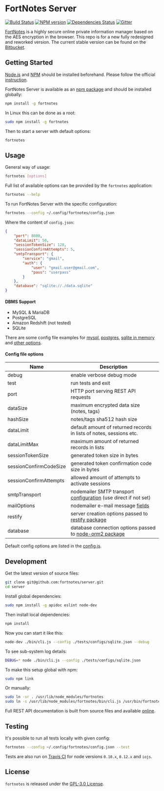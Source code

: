 FortNotes Server
================

[![Build Status](https://img.shields.io/travis/fortnotes/server.svg?style=flat-square)](https://travis-ci.org/fortnotes/server)
[![NPM version](https://img.shields.io/npm/v/fortnotes.svg?style=flat-square)](https://www.npmjs.com/package/fortnotes)
[![Dependencies Status](https://img.shields.io/david/fortnotes/server.svg?style=flat-square)](https://david-dm.org/fortnotes/server)
[![Gitter](https://img.shields.io/badge/gitter-join%20chat-blue.svg?style=flat-square)](https://gitter.im/DarkPark/FortNotes)

[FortNotes](https://fortnotes.com/) is a highly secure online private information manager based on the AES encryption in the browser.
This repo is for a new fully redesigned and reworked version.
The current stable version can be found on the [Bitbucket](https://bitbucket.org/DarkPark/fortnotes).


## Getting Started ##

[Node.js](http://nodejs.org/) and [NPM](https://www.npmjs.com/) should be installed beforehand.
Please follow the official [instruction](http://nodejs.org/download/).

FortNotes Server is available as an [npm package](https://www.npmjs.org/package/fortnotes) and should be installed globally:

```bash
npm install -g fortnotes
```

In Linux this can be done as a root:

```bash
sudo npm install -g fortnotes
```

Then to start a server with default options:

```bash
fortnotes
```

## Usage ##

General way of usage:

```bash
fortnotes [options]
```

Full list of available options can be provided by the `fortnotes` application:

```bash
fortnotes --help
```

To run FortNotes Server with the specific configuration:

```bash
fortnotes --config ~/.config/fortnotes/config.json
```

Where the content of `config.json`:

```json
{
    "port": 8080,
    "dataLimit": 50,
    "sessionTokenSize": 128,
    "sessionConfirmAttempts": 5,
    "smtpTransport": {
        "service": "gmail",
        "auth": {
            "user": "gmail.user@gmail.com",
            "pass": "userpass"
        }
    },
    "database": "sqlite://./data.sqlite"
}
```

#### DBMS Support

- MySQL & MariaDB
- PostgreSQL
- Amazon Redshift (not tested)
- SQLite

There are some config file examples for
[mysql](tests/configs/mysql.json),
[postgres](tests/configs/postgres.json),
[sqlite in memory](tests/configs/sqlite.json) and
[other options](tests/configs/options.json).

#### Config file options

 Name                    | Description
-------------------------|-------------
 debug                   | enable verbose debug mode
 test                    | run tests and exit
 port                    | HTTP port serving REST API requests
 dataSize                | maximum encrypted data size (notes, tags)
 hashSize                | notes/tags sha512 hash size
 dataLimit               | default amount of returned records in lists of notes, sessions etc.
 dataLimitMax            | maximum amount of returned records in lists
 sessionTokenSize        | generated token size in bytes
 sessionConfirmCodeSize  | generated token confirmation code size in bytes
 sessionConfirmAttempts  | allowed amount of attempts to activate sessions
 smtpTransport           | nodemailer SMTP transport [configuration](https://github.com/andris9/nodemailer-smtp-transport) (use direct if not set)
 mailOptions             | nodemailer e-mail message [fields](https://github.com/andris9/Nodemailer#e-mail-message-fields)
 restify                 | server creation options passed to [restify package](http://mcavage.me/node-restify/#creating-a-server)
 database                | database connection options passed to [node-orm2 package](https://github.com/dresende/node-orm2/wiki/Connecting-to-Database)

Default config options are listed in the [config.js](config.js).

## Development ##

Get the latest version of source files:

```bash
git clone git@github.com:fortnotes/server.git
cd server
```

Install global dependencies:

```bash
sudo npm install -g apidoc eslint node-dev
```

Then install local dependencies:

```bash
npm install
```

Now you can start it like this:

```bash
node-dev ./bin/cli.js --config ./tests/configs/sqlite.json --debug
```

To see sub-system log details:

```bash
DEBUG=* node ./bin/cli.js --config ./tests/configs/sqlite.json
```

To make this setup global with npm:

```bash
sudo npm link
```

Or manually:

```bash
sudo ln -sr . /usr/lib/node_modules/fortnotes
sudo ln -s /usr/lib/node_modules/fortnotes/bin/cli.js /usr/bin/fortnotes
```

Full REST API documentation is built from source files and available [online](https://fortnotes.github.io/server/).


## Testing ##

It's possible to run all tests locally with given config:

```bash
fortnotes --config ~/.config/fortnotes/config.json --test
```

Tests are also run on [Travis CI](https://travis-ci.org/fortnotes/server) for node versions `0.10.x`, `0.12.x` and `iojs`.


## License ##

`fortnotes` is released under the [GPL-3.0 License](http://opensource.org/licenses/GPL-3.0).
